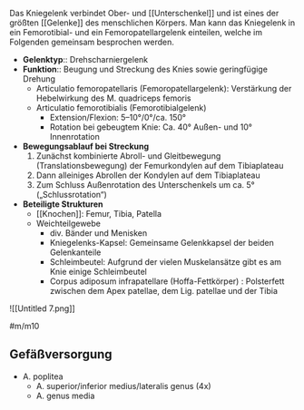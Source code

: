 Das Kniegelenk  verbindet Ober- und [[Unterschenkel]] und ist eines der größten [[Gelenke]] des menschlichen Körpers. Man kann das Kniegelenk in ein Femorotibial- und ein Femoropatellargelenk einteilen, welche im Folgenden gemeinsam besprochen werden.

- **Gelenktyp**:: Drehscharniergelenk
- **Funktion**:: Beugung und Streckung des Knies sowie geringfügige Drehung
    - Articulatio femoropatellaris (Femoropatellargelenk): Verstärkung der Hebelwirkung des M. quadriceps femoris
    - Articulatio femorotibialis (Femorotibialgelenk)
        - Extension/Flexion: 5–10°/0°/ca. 150°
        - Rotation bei gebeugtem Knie: Ca. 40° Außen- und 10° Innenrotation
- **Bewegungsablauf bei Streckung**
    1. Zunächst kombinierte Abroll- und Gleitbewegung (Translationsbewegung) der Femurkondylen auf dem Tibiaplateau
    2. Dann alleiniges Abrollen der Kondylen auf dem Tibiaplateau
    3. Zum Schluss Außenrotation des Unterschenkels um ca. 5° („Schlussrotation“)
- **Beteiligte Strukturen**
    - [[Knochen]]: Femur, Tibia, Patella
    - Weichteilgewebe
        - div. Bänder und Menisken
        - Kniegelenks-Kapsel: Gemeinsame Gelenkkapsel der beiden Gelenkanteile
        - Schleimbeutel: Aufgrund der vielen Muskelansätze gibt es am Knie einige Schleimbeutel
        - Corpus adiposum infrapatellare (Hoffa-Fettkörper) : Polsterfett zwischen dem Apex patellae, dem Lig. patellae und der Tibia

![[Untitled 7.png]]

#m/m10

## Gefäßversorgung
- A. poplitea
	- A. superior/inferior medius/lateralis genus (4x)
	- A. genus media